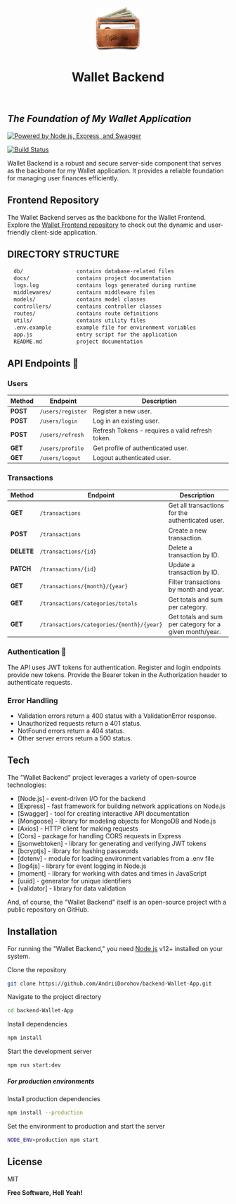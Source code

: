 <p align="center">
    <a href="https://github.com/AndriiDorohov" target="_blank">
        <img src="https://github.com/AndriiDorohov/backend-Wallet-App/blob/main/images/project-logo.png" height="100px">
    </a>
    <h1 align="center">Wallet Backend</h1>
    <br>
</p>

## _The Foundation of My Wallet Application_

[![Powered by Node.js, Express, and Swagger](https://img.shields.io/badge/Powered%20by-Node.js%2C%20Express%2C%20%26%20Swagger-%23339933)](https://github.com/AndriiDorohov/backend-Wallet-App)

[![Build Status](https://travis-ci.org/joemccann/dillinger.svg?branch=master)](https://travis-ci.org/joemccann/dillinger)

Wallet Backend is a robust and secure server-side component that serves as the backbone for my
Wallet application. It provides a reliable foundation for managing user finances efficiently.

## Frontend Repository

The Wallet Backend serves as the backbone for the Wallet Frontend. Explore the
[Wallet Frontend repository](https://github.com/AndriiDorohov/Wallet-react-app) to check out the
dynamic and user-friendly client-side application.

## DIRECTORY STRUCTURE

      db/                 contains database-related files
      docs/               contains project documentation
      logs.log            contains logs generated during runtime
      middlewares/        contains middleware files
      models/             contains model classes
      controllers/        contains controller classes
      routes/             contains route definitions
      utils/              contains utility files
      .env.example        example file for environment variables
      app.js              entry script for the application
      README.md           project documentation

## API Endpoints 🚀

### Users

| Method   | Endpoint          | Description                                      |
| -------- | ----------------- | ------------------------------------------------ |
| **POST** | `/users/register` | Register a new user.                             |
| **POST** | `/users/login`    | Log in an existing user.                         |
| **POST** | `/users/refresh`  | Refresh Tokens - requires a valid refresh token. |
| **GET**  | `/users/profile`  | Get profile of authenticated user.               |
| **GET**  | `/users/logout`   | Logout authenticated user.                       |

### Transactions

| Method     | Endpoint                                  | Description                                             |
| ---------- | ----------------------------------------- | ------------------------------------------------------- |
| **GET**    | `/transactions`                           | Get all transactions for the authenticated user.        |
| **POST**   | `/transactions`                           | Create a new transaction.                               |
| **DELETE** | `/transactions/{id}`                      | Delete a transaction by ID.                             |
| **PATCH**  | `/transactions/{id}`                      | Update a transaction by ID.                             |
| **GET**    | `/transactions/{month}/{year}`            | Filter transactions by month and year.                  |
| **GET**    | `/transactions/categories/totals`         | Get totals and sum per category.                        |
| **GET**    | `/transactions/categories/{month}/{year}` | Get totals and sum per category for a given month/year. |

### Authentication 🔑

The API uses JWT tokens for authentication. Register and login endpoints provide new tokens. Provide
the Bearer token in the Authorization header to authenticate requests.

### Error Handling

- Validation errors return a 400 status with a ValidationError response.
- Unauthorized requests return a 401 status.
- NotFound errors return a 404 status.
- Other server errors return a 500 status.

## Tech

The "Wallet Backend" project leverages a variety of open-source technologies:

- [Node.js] - event-driven I/O for the backend
- [Express] - fast framework for building network applications on Node.js
- [Swagger] - tool for creating interactive API documentation
- [Mongoose] - library for modeling objects for MongoDB and Node.js
- [Axios] - HTTP client for making requests
- [Cors] - package for handling CORS requests in Express
- [jsonwebtoken] - library for generating and verifying JWT tokens
- [bcryptjs] - library for hashing passwords
- [dotenv] - module for loading environment variables from a .env file
- [log4js] - library for event logging in Node.js
- [moment] - library for working with dates and times in JavaScript
- [uuid] - generator for unique identifiers
- [validator] - library for data validation

And, of course, the "Wallet Backend" itself is an open-source project with a public repository on
GitHub.

## Installation

For running the "Wallet Backend," you need [Node.js](https://nodejs.org/) v12+ installed on your
system.

Clone the repository

```sh
git clone https://github.com/AndriiDorohov/backend-Wallet-App.git
```

Navigate to the project directory

```sh
cd backend-Wallet-App
```

Install dependencies

```sh
npm install
```

Start the development server

```sh
npm run start:dev
```

##### For production environments

Install production dependencies

```sh
npm install --production
```

Set the environment to production and start the server

```sh
NODE_ENV=production npm start
```

## License

MIT

**Free Software, Hell Yeah!**
